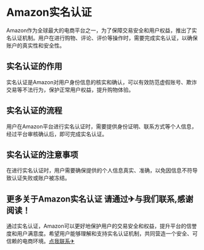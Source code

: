 # Amazon实名认证

Amazon作为全球最大的电商平台之一，为了保障交易安全和用户权益，推出了实名认证机制。用户在进行购物、评论、评价等操作时，需要完成实名认证，以确保账户的真实性和安全性。

## 实名认证的作用

实名认证是Amazon对用户身份信息的核实和确认，可以有效防范虚假账号、欺诈交易等不法行为，保护正常用户权益，提升购物体验。

## 实名认证的流程

用户在Amazon平台进行实名认证时，需要提供身份证明、联系方式等个人信息，经过平台审核确认后，即可完成实名认证。

## 实名认证的注意事项

在进行实名认证时，用户需要确保提供的个人信息真实、准确，以免因信息不符导致认证失败或账户被冻结。

## 更多关于Amazon实名认证 请通过✈与我们联系,感谢阅读！

通过实名认证，Amazon可以更好地保护用户的交易安全和权益，提升平台的信誉度和用户满意度。希望用户能够理解和支持实名认证机制，共同营造一个安全、可信赖的电商环境。[点我联系✈](https://www.G208.com)